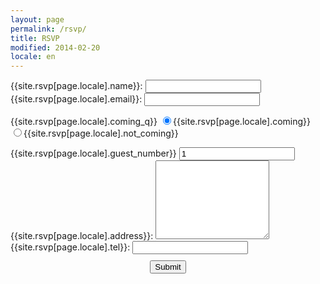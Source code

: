 ```yaml
---
layout: page
permalink: /rsvp/
title: RSVP
modified: 2014-02-20
locale: en
---
```

<script src="{{ site.url }}/assets/js/vendor/h5f.min.js"></script>

<form markdown="0" action="https://docs.google.com/forms/d/1_K5UATic7NrNF3kJKgF0G6kb-raqZLQBkR9AEtmf5fM/formResponse" method="POST" id="ss-form" target="_self" onsubmit="">
<label for="entry_1006834607">
{{site.rsvp[page.locale].name}}:
<input type="text" name="entry.1006834607" value="" class="ss-q-short" id="entry_1006834607" dir="auto" aria-label="Full name  " aria-required="true" required="" >
</label>
<label for="entry_1023119450">
{{site.rsvp[page.locale].email}}: <input type="email" name="entry.1023119450" value="" class="ss-q-short" id="entry_1023119450" dir="auto" aria-label="Email  Email address invalid" aria-required="true" required="" title="Email address invalid">
</label>

<label>{{site.rsvp[page.locale].coming_q}}</label>
<label class="radio" for="entry_1142779736">
<input type="radio" name="entry.1142779736" value="Coming" id="group_1142779736_1" role="radio" class="ss-q-radio valid" aria-label="Coming" required="" aria-required="true" checked>{{site.rsvp[page.locale].coming}}
</label>
<label class="radio" for="entry_1142779736">
<input type="radio" name="entry.1142779736" value="Not coming" id="group_1142779736_2" role="radio" class="ss-q-radio valid" aria-label="Not coming" required="" aria-required="true">{{site.rsvp[page.locale].not_coming}}
</label>

<label for="entry_1399220995">
{{site.rsvp[page.locale].guest_number}} <input type="number" name="entry.1399220995" value="1" class="ss-q-short" id="entry_1399220995" dir="auto" aria-label="Number of guest including you  This must be a number greater or equal to 0" aria-required="true" required="" step="any" min="0.0" aria-valuemin="0.0" title="This must be a number greater or equal to 0">
</label>
<label for="entry_1124372142">
{{site.rsvp[page.locale].address}}:
<textarea name="entry.1124372142" rows="8" cols="0" class="ss-q-long valid" id="entry_1124372142" dir="auto" aria-label="Address This is to send you your invitation "></textarea>
</label>
<label for="entry_761390467">
{{site.rsvp[page.locale].tel}}: <input type="text" name="entry.761390467" value="" class="ss-q-short valid" id="entry_761390467" dir="auto" aria-label="Phone number Just in case " title="">
</label>

<input type="hidden" name="draftResponse" value="[]">
<input type="hidden" name="pageHistory" value="0">

<div style="width:100%;text-align:center; margin-top:10px;">
<input type="submit" class="btn"></input>
</div>

</form>

<script type="text/javascript">H5F.setup(document.getElementById('ss-form'));</script>
